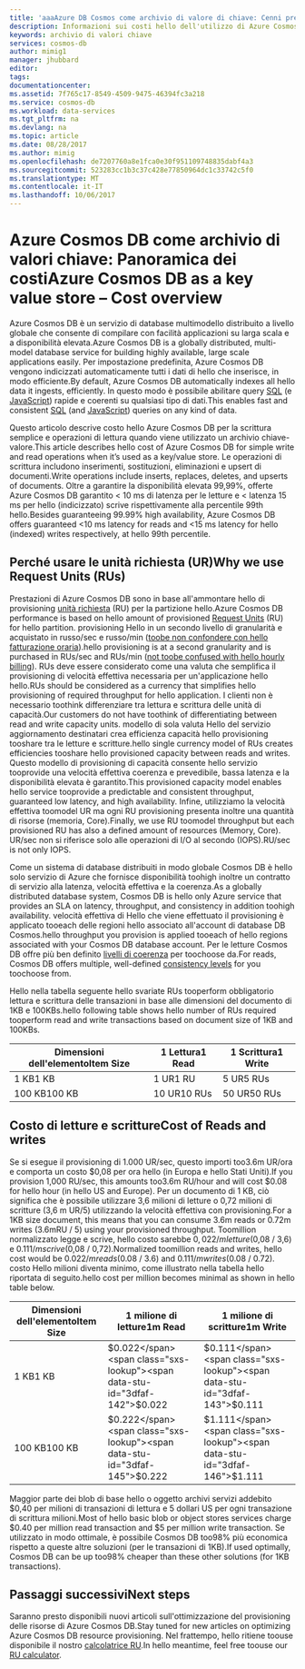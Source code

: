 ```yaml
---
title: 'aaaAzure DB Cosmos come archivio di valore di chiave: Cenni preliminari sul costo | Documenti Microsoft'
description: Informazioni sui costi hello dell'utilizzo di Azure Cosmos DB come archivio di valore della chiave.
keywords: archivio di valori chiave
services: cosmos-db
author: mimig1
manager: jhubbard
editor: 
tags: 
documentationcenter: 
ms.assetid: 7f765c17-8549-4509-9475-46394fc3a218
ms.service: cosmos-db
ms.workload: data-services
ms.tgt_pltfrm: na
ms.devlang: na
ms.topic: article
ms.date: 08/28/2017
ms.author: mimig
ms.openlocfilehash: de7207760a8e1fca0e30f951109748835dabf4a3
ms.sourcegitcommit: 523283cc1b3c37c428e77850964dc1c33742c5f0
ms.translationtype: MT
ms.contentlocale: it-IT
ms.lasthandoff: 10/06/2017
---
```

# <a name="azure-cosmos-db-as-a-key-value-store--cost-overview"></a><span data-ttu-id="3dfaf-104">Azure Cosmos DB come archivio di valori chiave: Panoramica dei costi</span><span class="sxs-lookup"><span data-stu-id="3dfaf-104">Azure Cosmos DB as a key value store – Cost overview</span></span>

<span data-ttu-id="3dfaf-105">Azure Cosmos DB è un servizio di database multimodello distribuito a livello globale che consente di compilare con facilità applicazioni su larga scala e a disponibilità elevata.</span><span class="sxs-lookup"><span data-stu-id="3dfaf-105">Azure Cosmos DB is a globally distributed, multi-model database service for building highly available, large scale applications easily.</span></span> <span data-ttu-id="3dfaf-106">Per impostazione predefinita, Azure Cosmos DB vengono indicizzati automaticamente tutti i dati di hello che inserisce, in modo efficiente.</span><span class="sxs-lookup"><span data-stu-id="3dfaf-106">By default, Azure Cosmos DB automatically indexes all hello data it ingests, efficiently.</span></span> <span data-ttu-id="3dfaf-107">In questo modo è possibile abilitare query [SQL](documentdb-sql-query.md) (e [JavaScript](programming.md)) rapide e coerenti su qualsiasi tipo di dati.</span><span class="sxs-lookup"><span data-stu-id="3dfaf-107">This enables fast and consistent [SQL](documentdb-sql-query.md) (and [JavaScript](programming.md)) queries on any kind of data.</span></span> 

<span data-ttu-id="3dfaf-108">Questo articolo descrive costo hello Azure Cosmos DB per la scrittura semplice e operazioni di lettura quando viene utilizzato un archivio chiave-valore.</span><span class="sxs-lookup"><span data-stu-id="3dfaf-108">This article describes hello cost of Azure Cosmos DB for simple write and read operations when it’s used as a key/value store.</span></span> <span data-ttu-id="3dfaf-109">Le operazioni di scrittura includono inserimenti, sostituzioni, eliminazioni e upsert di documenti.</span><span class="sxs-lookup"><span data-stu-id="3dfaf-109">Write operations include inserts, replaces, deletes, and upserts of documents.</span></span> <span data-ttu-id="3dfaf-110">Oltre a garantire la disponibilità elevata 99,99%, offerte Azure Cosmos DB garantito < 10 ms di latenza per le letture e < latenza 15 ms per hello (indicizzato) scrive rispettivamente alla percentile 99th hello.</span><span class="sxs-lookup"><span data-stu-id="3dfaf-110">Besides guaranteeing 99.99% high availability, Azure Cosmos DB offers guaranteed <10 ms latency for reads and <15 ms latency for hello (indexed) writes respectively, at hello 99th percentile.</span></span> 

## <a name="why-we-use-request-units-rus"></a><span data-ttu-id="3dfaf-111">Perché usare le unità richiesta (UR)</span><span class="sxs-lookup"><span data-stu-id="3dfaf-111">Why we use Request Units (RUs)</span></span>

<span data-ttu-id="3dfaf-112">Prestazioni di Azure Cosmos DB sono in base all'ammontare hello di provisioning [unità richiesta](request-units.md) (RU) per la partizione hello.</span><span class="sxs-lookup"><span data-stu-id="3dfaf-112">Azure Cosmos DB performance is based on hello amount of provisioned [Request Units](request-units.md) (RU) for hello partition.</span></span> <span data-ttu-id="3dfaf-113">provisioning Hello in un secondo livello di granularità e acquistato in russo/sec e russo/min ([toobe non confondere con hello fatturazione oraria](https://azure.microsoft.com/pricing/details/cosmos-db/)).</span><span class="sxs-lookup"><span data-stu-id="3dfaf-113">hello provisioning is at a second granularity and is purchased in RUs/sec and RUs/min ([not toobe confused with hello hourly billing](https://azure.microsoft.com/pricing/details/cosmos-db/)).</span></span> <span data-ttu-id="3dfaf-114">RUs deve essere considerato come una valuta che semplifica il provisioning di velocità effettiva necessaria per un'applicazione hello hello.</span><span class="sxs-lookup"><span data-stu-id="3dfaf-114">RUs should be considered as a currency that simplifies hello provisioning of required throughput for hello application.</span></span> <span data-ttu-id="3dfaf-115">I clienti non è necessario toothink differenziare tra lettura e scrittura delle unità di capacità.</span><span class="sxs-lookup"><span data-stu-id="3dfaf-115">Our customers do not have toothink of differentiating between read and write capacity units.</span></span> <span data-ttu-id="3dfaf-116">modello di sola valuta Hello del servizio aggiornamento destinatari crea efficienza capacità hello provisioning tooshare tra le letture e scritture.</span><span class="sxs-lookup"><span data-stu-id="3dfaf-116">hello single currency model of RUs creates efficiencies tooshare hello provisioned capacity between reads and writes.</span></span> <span data-ttu-id="3dfaf-117">Questo modello di provisioning di capacità consente hello servizio tooprovide una velocità effettiva coerenza e prevedibile, bassa latenza e la disponibilità elevata è garantito.</span><span class="sxs-lookup"><span data-stu-id="3dfaf-117">This provisioned capacity model enables hello service tooprovide a predictable and consistent throughput, guaranteed low latency, and high availability.</span></span> <span data-ttu-id="3dfaf-118">Infine, utilizziamo la velocità effettiva toomodel UR ma ogni RU provisioning presenta inoltre una quantità di risorse (memoria, Core).</span><span class="sxs-lookup"><span data-stu-id="3dfaf-118">Finally, we use RU toomodel throughput but each provisioned RU has also a defined amount of resources (Memory, Core).</span></span> <span data-ttu-id="3dfaf-119">UR/sec non si riferisce solo alle operazioni di I/O al secondo (IOPS).</span><span class="sxs-lookup"><span data-stu-id="3dfaf-119">RU/sec is not only IOPS.</span></span>

<span data-ttu-id="3dfaf-120">Come un sistema di database distribuiti in modo globale Cosmos DB è hello solo servizio di Azure che fornisce disponibilità toohigh inoltre un contratto di servizio alla latenza, velocità effettiva e la coerenza.</span><span class="sxs-lookup"><span data-stu-id="3dfaf-120">As a globally distributed database system, Cosmos DB is hello only Azure service that provides an SLA on latency, throughput, and consistency in addition toohigh availability.</span></span> <span data-ttu-id="3dfaf-121">velocità effettiva di Hello che viene effettuato il provisioning è applicato tooeach delle regioni hello associato all'account di database DB Cosmos.</span><span class="sxs-lookup"><span data-stu-id="3dfaf-121">hello throughput you provision is applied tooeach of hello regions associated with your Cosmos DB database account.</span></span> <span data-ttu-id="3dfaf-122">Per le letture Cosmos DB offre più ben definito [livelli di coerenza](consistency-levels.md) per toochoose da.</span><span class="sxs-lookup"><span data-stu-id="3dfaf-122">For reads, Cosmos DB offers multiple, well-defined [consistency levels](consistency-levels.md) for you toochoose from.</span></span> 

<span data-ttu-id="3dfaf-123">Hello nella tabella seguente hello svariate RUs tooperform obbligatorio lettura e scrittura delle transazioni in base alle dimensioni del documento di 1KB e 100KBs.</span><span class="sxs-lookup"><span data-stu-id="3dfaf-123">hello following table shows hello number of RUs required tooperform read and write transactions based on document size of 1KB and 100KBs.</span></span>

|<span data-ttu-id="3dfaf-124">Dimensioni dell'elemento</span><span class="sxs-lookup"><span data-stu-id="3dfaf-124">Item Size</span></span>|<span data-ttu-id="3dfaf-125">1 Lettura</span><span class="sxs-lookup"><span data-stu-id="3dfaf-125">1 Read</span></span>|<span data-ttu-id="3dfaf-126">1 Scrittura</span><span class="sxs-lookup"><span data-stu-id="3dfaf-126">1 Write</span></span>|
|-------------|------|-------|
|<span data-ttu-id="3dfaf-127">1 KB</span><span class="sxs-lookup"><span data-stu-id="3dfaf-127">1 KB</span></span>|<span data-ttu-id="3dfaf-128">1 UR</span><span class="sxs-lookup"><span data-stu-id="3dfaf-128">1 RU</span></span>|<span data-ttu-id="3dfaf-129">5 UR</span><span class="sxs-lookup"><span data-stu-id="3dfaf-129">5 RUs</span></span>|
|<span data-ttu-id="3dfaf-130">100 KB</span><span class="sxs-lookup"><span data-stu-id="3dfaf-130">100 KB</span></span>|<span data-ttu-id="3dfaf-131">10 UR</span><span class="sxs-lookup"><span data-stu-id="3dfaf-131">10 RUs</span></span>|<span data-ttu-id="3dfaf-132">50 UR</span><span class="sxs-lookup"><span data-stu-id="3dfaf-132">50 RUs</span></span>|

## <a name="cost-of-reads-and-writes"></a><span data-ttu-id="3dfaf-133">Costo di letture e scritture</span><span class="sxs-lookup"><span data-stu-id="3dfaf-133">Cost of Reads and writes</span></span>

<span data-ttu-id="3dfaf-134">Se si esegue il provisioning di 1.000 UR/sec, questo importi too3.6m UR/ora e comporta un costo $0,08 per ora hello (in Europa e hello Stati Uniti).</span><span class="sxs-lookup"><span data-stu-id="3dfaf-134">If you provision 1,000 RU/sec, this amounts too3.6m RU/hour and will cost $0.08 for hello hour (in hello US and Europe).</span></span> <span data-ttu-id="3dfaf-135">Per un documento di 1 KB, ciò significa che è possibile utilizzare 3,6 milioni di letture o 0,72 milioni di scritture (3,6 m UR/5) utilizzando la velocità effettiva con provisioning.</span><span class="sxs-lookup"><span data-stu-id="3dfaf-135">For a 1KB size document, this means that you can consume 3.6m reads or 0.72m writes (3.6mRU / 5) using your provisioned throughput.</span></span> <span data-ttu-id="3dfaf-136">Toomillion normalizzato legge e scrive, hello costo sarebbe $0,022 /m letture ($0,08 / 3,6) e $0.111/ m scrive ($0,08 / 0,72).</span><span class="sxs-lookup"><span data-stu-id="3dfaf-136">Normalized toomillion reads and writes, hello cost would be $0.022 /m reads ($0.08 / 3.6) and $0.111/m writes ($0.08 / 0.72).</span></span> <span data-ttu-id="3dfaf-137">costo Hello milioni diventa minimo, come illustrato nella tabella hello riportata di seguito.</span><span class="sxs-lookup"><span data-stu-id="3dfaf-137">hello cost per million becomes minimal as shown in hello table below.</span></span>

|<span data-ttu-id="3dfaf-138">Dimensioni dell'elemento</span><span class="sxs-lookup"><span data-stu-id="3dfaf-138">Item Size</span></span>|<span data-ttu-id="3dfaf-139">1 milione di letture</span><span class="sxs-lookup"><span data-stu-id="3dfaf-139">1m Read</span></span>|<span data-ttu-id="3dfaf-140">1 milione di scritture</span><span class="sxs-lookup"><span data-stu-id="3dfaf-140">1m Write</span></span>|
|-------------|-------|--------|
|<span data-ttu-id="3dfaf-141">1 KB</span><span class="sxs-lookup"><span data-stu-id="3dfaf-141">1 KB</span></span>|<span data-ttu-id="3dfaf-142">$0.022</span><span class="sxs-lookup"><span data-stu-id="3dfaf-142">$0.022</span></span>|<span data-ttu-id="3dfaf-143">$0.111</span><span class="sxs-lookup"><span data-stu-id="3dfaf-143">$0.111</span></span>|
|<span data-ttu-id="3dfaf-144">100 KB</span><span class="sxs-lookup"><span data-stu-id="3dfaf-144">100 KB</span></span>|<span data-ttu-id="3dfaf-145">$0.222</span><span class="sxs-lookup"><span data-stu-id="3dfaf-145">$0.222</span></span>|<span data-ttu-id="3dfaf-146">$1.111</span><span class="sxs-lookup"><span data-stu-id="3dfaf-146">$1.111</span></span>|


<span data-ttu-id="3dfaf-147">Maggior parte dei blob di base hello o oggetto archivi servizi addebito $0,40 per milioni di transazioni di lettura e 5 dollari US per ogni transazione di scrittura milioni.</span><span class="sxs-lookup"><span data-stu-id="3dfaf-147">Most of hello basic blob or object stores services charge $0.40 per million read transaction and $5 per million write transaction.</span></span> <span data-ttu-id="3dfaf-148">Se utilizzato in modo ottimale, è possibile Cosmos DB too98% più economica rispetto a queste altre soluzioni (per le transazioni di 1KB).</span><span class="sxs-lookup"><span data-stu-id="3dfaf-148">If used optimally, Cosmos DB can be up too98% cheaper than these other solutions (for 1KB transactions).</span></span>

## <a name="next-steps"></a><span data-ttu-id="3dfaf-149">Passaggi successivi</span><span class="sxs-lookup"><span data-stu-id="3dfaf-149">Next steps</span></span>

<span data-ttu-id="3dfaf-150">Saranno presto disponibili nuovi articoli sull'ottimizzazione del provisioning delle risorse di Azure Cosmos DB.</span><span class="sxs-lookup"><span data-stu-id="3dfaf-150">Stay tuned for new articles on optimizing Azure Cosmos DB resource provisioning.</span></span> <span data-ttu-id="3dfaf-151">Nel frattempo, hello ritiene toouse disponibile il nostro [calcolatrice RU](https://www.documentdb.com/capacityplanner).</span><span class="sxs-lookup"><span data-stu-id="3dfaf-151">In hello meantime, feel free toouse our [RU calculator](https://www.documentdb.com/capacityplanner).</span></span>

